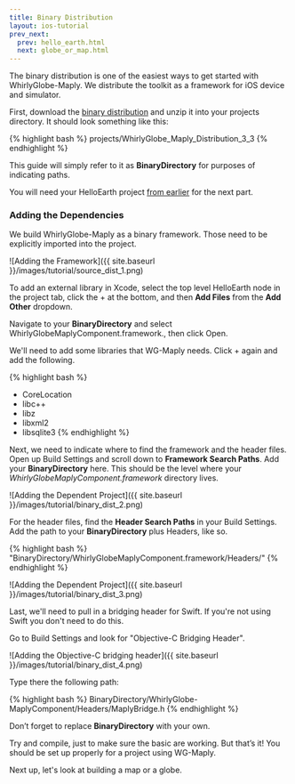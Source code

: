 ```yaml
---
title: Binary Distribution
layout: ios-tutorial
prev_next:
  prev: hello_earth.html
  next: globe_or_map.html
---
```


The binary distribution is one of the easiest ways to get started with WhirlyGlobe-Maply.  We distribute the toolkit as a framework for iOS device and simulator.

First, download the [binary distribution](../../builds/builds.html) and unzip it into your projects directory. It should look something like this:

{% highlight bash %}
projects/WhirlyGlobe_Maply_Distribution_3_3
{% endhighlight %}

This guide will simply refer to it as **BinaryDirectory** for purposes of indicating paths.

You will need your HelloEarth project [from earlier](hello_earth.html) for the next part.

### Adding the Dependencies

We build WhirlyGlobe-Maply as a binary framework.  Those need to be explicitly imported into the project.

![Adding the Framework]({{ site.baseurl }}/images/tutorial/source_dist_1.png)

To add an external library in Xcode, select the top level HelloEarth node in the project tab, click the + at the bottom, and then **Add Files** from the **Add Other** dropdown.

Navigate to your  **BinaryDirectory** and select WhirlyGlobeMaplyComponent.framework., then click Open.

We'll need to add some libraries that WG-Maply needs. Click + again and add the following.

{% highlight bash %}
+ CoreLocation
+ libc++
+ libz
+ libxml2
+ libsqlite3
{% endhighlight %}

Next, we need to indicate where to find the framework and the header files. Open up Build Settings and scroll down to **Framework Search Paths**.  Add your **BinaryDirectory** here.  This should be the level where your _WhirlyGlobeMaplyComponent.framework_ directory lives.

![Adding the Dependent Project]({{ site.baseurl }}/images/tutorial/binary_dist_2.png)

For the header files, find the **Header Search Paths** in your Build Settings.  Add the path to your **BinaryDirectory** plus Headers, like so.

{% highlight bash %}
"BinaryDirectory/WhirlyGlobeMaplyComponent.framework/Headers/"
{% endhighlight %}

![Adding the Dependent Project]({{ site.baseurl }}/images/tutorial/binary_dist_3.png)

Last, we'll need to pull in a bridging header for Swift.  If you're not using Swift you don't need to do this.

Go to Build Settings and look for "Objective-C Bridging Header".

![Adding the Objective-C bridging header]({{ site.baseurl }}/images/tutorial/binary_dist_4.png)

Type there the following path:

{% highlight bash %}
BinaryDirectory/WhirlyGlobe-MaplyComponent/Headers/MaplyBridge.h
{% endhighlight %}

Don’t forget to replace **BinaryDirectory** with your own.

Try and compile, just to make sure the basic are working.  But that’s it!  You should be set up properly for a project using WG-Maply.

Next up, let's look at building a map or a globe.
